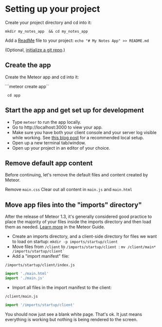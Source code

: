 # Setting up your project

Create your project directory and cd into it:

```mkdir my_notes_app  && cd my_notes_app```

Add a [ReadMe](https://en.wikipedia.org/wiki/README) file to your project: 
```echo "# My Notes App" >> README.md```

(Optional, [initialize a git repo](https://help.github.com/articles/adding-an-existing-project-to-github-using-the-command-line/).)


## Create the app
Create the Meteor app and cd into it:

```meteor create app``

``` cd app```

## Start the app and get set up for development

- Type ``` meteor ``` to run the app locally.
- Go to http://localhost:3000 to view your app.
- Make sure you have both your client console and your server log visible while working. See [this blog post](http://coderchronicles.org/2016/04/08/getting-started-with-meteor-1-3-react-and-flowrouter/#Start_and_View_Meteor_in_Your_Browser) for a recommended local setup.
- Open up a new terminal tab/window.
- Open up your project in an editor of your choice.

## Remove default app content

Before continuing, let's remove the default files and content created by Meteor.

Remove ``` main.css ```
Clear out all content in ``` main.js ``` and ``` main.html ```


## Move app files into the "imports" directory"

After the release of Meteor 1.3, it's generally considered good practice to place the majority of your files inside the imports directory and then load them as needed. [Learn more](http://guide.meteor.com/structure.html#javascript-structure) in the Meteor Guide.

- Create an imports directory, and a client-side directory for files we want to load on startup: ``` mkdir -p imports/startup/client ```
- Move files from ``` /client ``` to ```/imports/startup/client ```: ``` mv /client/main* /imports/startup/client` ``` 
- Add a "import manifest" file: 

``` /imports/startup/client/index.js ```

```js
import './main.html'
import './main.js'
```

- Import all files in the import manifest to the client:

``` /client/main.js ```

```js
import '/imports/startup/client'
```

You should now just see a blank white page.  That's ok.  It just means everything is working but nothing is being rendered to the screen.


